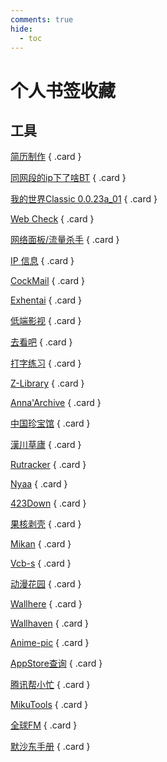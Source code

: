 ```yaml
---
comments: true
hide:
  - toc
---
```


# **个人书签收藏**

## 工具

<div class="grid" markdown>

[简历制作](https://rxresu.me/)
{ .card }

[同网段的ip下了啥BT](https://iknowwhatyoudownload.com/)
{ .card }

[我的世界Classic 0.0.23a_01](https://classic.minecraft.net/)
{ .card }

[Web Check](https://web-check.xyz/)
{ .card }

[网络面板/流量杀手](https://net.ljxnet.cn/)
{ .card }

[IP 信息](https://ipcheck.ing/)
{ .card }

[CockMail](https://cock.li)
{ .card }

[Exhentai](https://exhentai.org)
{ .card }

[低端影视](https://ddys.one/)
{ .card }

[去看吧](https://k6dm.com)
{ .card }

[打字练习](https://dazidazi.com)
{ .card }

[Z-Library](https://singlelogin.se)
{ .card }

[Anna'Archive](https://zh.annas-archive.org)
{ .card }

[中国珍宝馆](https://www.ltfc.net)
{ .card }

[漢川草廬](http://www.xn--5rtnx620bw5s.tw)
{ .card }

[Rutracker](https://rutracker.org)
{ .card }

[Nyaa](https://nyaa.si)
{ .card }

[423Down](https://www.423down.com)
{ .card }

[果核剥壳](https://www.ghxi.com)
{ .card }

[Mikan](https://mikanani.me)
{ .card }

[Vcb-s](https://vcb-s.com)
{ .card }

[动漫花园](https://share.dmhy.org)
{ .card }

[Wallhere](https://wallhere.com)
{ .card }

[Wallhaven](https://wallhaven.cc)
{ .card }

[Anime-pic](https://anime-pictures.net)
{ .card }

[AppStore查询](https://applecensorship.com)
{ .card }

[腾讯帮小忙](https://tool.browser.qq.com/)
{ .card }

[MikuTools](https://tools.miku.ac)
{ .card }

[全球FM](https://tingfm.com)
{ .card }

[默沙东手册](https://www.msdmanuals.cn)
{ .card }



</div>